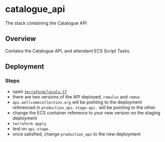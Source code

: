 # catalogue_api

The stack containing the Catalogue API

## Overview

Contains the Catalogue API, and attendant ECS Script Tasks.


## Deployment

### Steps

* open [`terraform/locals.tf`](terraform/locals.tf)
* there are two versions of the API deployed, `romulus` and `remus`
* `api.wellcomecollection.org` will be pointing to the deployment referenced in `production_api`. `stage-api.` will
  be pointing to the other.
* change the ECS container reference to your new version on the staging deployment
* `terraform apply`
* test on `api-stage.`
* once satisfied, change `production_api` to the new deployment
